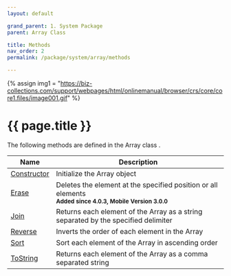 ```yaml
---
layout: default

grand_parent: 1. System Package
parent: Array Class

title: Methods
nav_order: 2
permalink: /package/system/array/methods

---
```

{% assign img1 = "https://biz-collections.com/support/webpages/html/onlinemanual/browser/crs/core/core1.files/image001.gif" %}


# {{ page.title }}

The following methods are defined in the Array class .

|Name       | Description |
|----------	|-------------|
| [Constructor](/package/system/array/methods/constructor)  |Initialize the Array object |
| [Erase](/package/system/array/methods/erase) 	| Deletes the element at the specified position or all elements<br>**<small>Added since 4.0.3, Mobile Version 3.0.0</small>** |
| [Join](/package/system/array/methods/join) 	| Returns each element of the Array as a string separated by the specified delimiter|
| [Reverse](/package/system/array/methods/reverse) 	| Inverts the order of each element in the Array|
| [Sort](/package/system/array/methods/sort) 	| Sort each element of the Array in ascending order|
| [ToString](/package/system/array/methods/tostring) 	| Returns each element of the Array as a comma separated string|